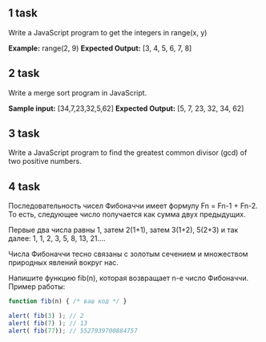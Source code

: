 ## 1 task

Write a JavaScript program to get the integers in range(x, y)

**Example:** range(2, 9)
**Expected Output:** [3, 4, 5, 6, 7, 8]

## 2 task

Write a merge sort program in JavaScript.

**Sample input:** [34,7,23,32,5,62]
**Expected Output:** [5, 7, 23, 32, 34, 62]

## 3 task

Write a JavaScript program to find the greatest common divisor (gcd) of two positive numbers.

## 4 task

Последовательность чисел Фибоначчи имеет формулу Fn = Fn-1 + Fn-2. То есть, следующее число получается как сумма двух предыдущих.

Первые два числа равны 1, затем 2(1+1), затем 3(1+2), 5(2+3) и так далее: 1, 1, 2, 3, 5, 8, 13, 21....

Числа Фибоначчи тесно связаны с золотым сечением и множеством природных явлений вокруг нас.

Напишите функцию fib(n), которая возвращает n-е число Фибоначчи. Пример работы:

```javascript
function fib(n) { /* ваш код */ }

alert( fib(3) ); // 2
alert( fib(7) ); // 13
alert( fib(77)); // 5527939700884757
```

